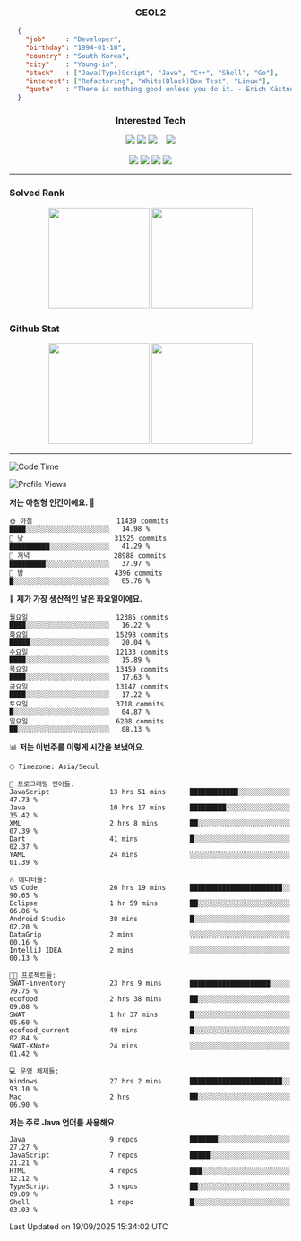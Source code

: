 <div align="center">

  ### GEOL2
</div>

```json
  {
    "job"     : "Developer",
    "birthday": "1994-01-18",
    "country" : "South Korea",
    "city"    : "Young-in",
    "stack"   : ["Java(Type)Script", "Java", "C++", "Shell", "Go"],
    "interest": ["Refactoring", "White(Black)Box Test", "Linux"], 
    "quote"   : "There is nothing good unless you do it. - Erich Kästner"
  }
  ```
  
<div align="center">
  
  ### Interested Tech
  
  <!-- <img src="https://img.shields.io/badge/Laravel-F05340?style=flat-square&logo=Laravel&logoColor=white"> -->
  <img src="https://img.shields.io/badge/SpringBoot-6DB33F?style=flat-square&logo=SpringBoot&logoColor=white">
  <!-- <img src="https://img.shields.io/badge/-NestJs-ea2845?style=flat-square&logo=nestjs&logoColor=white"> -->
  <!-- <img src="https://img.shields.io/badge/Express-000000?style=flat-square&logo=Express&logoColor=white"> -->
  <!-- <img src="https://img.shields.io/badge/Three.js-000000?style=flat-square&logo=Three.js&logoColor=white"> -->
  <img src="https://img.shields.io/badge/React-61DAFB?style=flat-square&logo=React&logoColor=black">
  <!-- <img src="https://img.shields.io/badge/next.js-000000?style=flat-square&logo=nextdotjs&logoColor=white"> -->
  <img src="https://img.shields.io/badge/OpenAI-%23412991?style=flat-square&logo=openai&logoColor=white">
  &nbsp;&nbsp;
  <!-- <br><br> -->
  
  <img src="https://img.shields.io/badge/junit-%23E33332?style=flat-square&logo=junit5&logoColor=white">
  <!-- <img src="https://img.shields.io/badge/Jest-323330?style=flat-square&logo=Jest&logoColor=white"> -->
  <br><br>
  
  <img src="https://img.shields.io/badge/Java-ED8B00?style=flat-square&logo=openjdk&logoColor=white">
  <img src="https://img.shields.io/badge/JavaScript-F7DF1E?style=flat-square&logo=JavaScript&logoColor=black">
  <img src="https://img.shields.io/badge/TypeScript-007acc?style=flat-square&logo=TypeScript&logoColor=black">
  <img src="https://img.shields.io/badge/Go-00ADD8?logo=Go&logoColor=white&style=flat-square">
  <!-- <img src="https://img.shields.io/badge/MySQL-4479A1?style=flat-square&logo=mysql&logoColor=white"><br> -->

</div>

------------

  ### Solved Rank
  
  <div align="center">
    <img height="180em" src="https://mazassumnida.wtf/api/v2/generate_badge?boj=geol2">
    <img height="180em" src="https://leetcard.jacoblin.cool/Geol2?theme=light&font=Gugi&border=0&radius=20">
  </div>
  
  ### Github Stat 
  <div align="center">
    <img height="180em" src="https://github-readme-stats-omega-five-90.vercel.app/api/?username=geol2&show_icons=true&theme=dark">
    <img height="180em" src="https://github-readme-stats-omega-five-90.vercel.app/api/top-langs/?username=geol2&show_icons=true&hide=cmake,EJS,css,scss,html,VUE&layout=compact&theme=dark&exclude_repo=raspi-web&count_private=true&langs_count=10">
  </div>
  
------------

  <!--START_SECTION:waka-->
![Code Time](http://img.shields.io/badge/Code%20Time-4%2C422%20hrs%2055%20mins-blue)

![Profile Views](http://img.shields.io/badge/Profile%20Views-4-blue)

**저는 아침형 인간이에요. 🐤** 

```text
🌞 아침                     11439 commits       ████░░░░░░░░░░░░░░░░░░░░░   14.98 % 
🌆 낮　                     31525 commits       ██████████░░░░░░░░░░░░░░░   41.29 % 
🌃 저녁                     28988 commits       █████████░░░░░░░░░░░░░░░░   37.97 % 
🌙 밤　                     4396 commits        █░░░░░░░░░░░░░░░░░░░░░░░░   05.76 % 
```
📅 **제가 가장 생산적인 날은 화요일이에요.** 

```text
월요일                      12385 commits       ████░░░░░░░░░░░░░░░░░░░░░   16.22 % 
화요일                      15298 commits       █████░░░░░░░░░░░░░░░░░░░░   20.04 % 
수요일                      12133 commits       ████░░░░░░░░░░░░░░░░░░░░░   15.89 % 
목요일                      13459 commits       ████░░░░░░░░░░░░░░░░░░░░░   17.63 % 
금요일                      13147 commits       ████░░░░░░░░░░░░░░░░░░░░░   17.22 % 
토요일                      3718 commits        █░░░░░░░░░░░░░░░░░░░░░░░░   04.87 % 
일요일                      6208 commits        ██░░░░░░░░░░░░░░░░░░░░░░░   08.13 % 
```


📊 **저는 이번주를 이렇게 시간을 보냈어요.** 

```text
🕑︎ Timezone: Asia/Seoul

💬 프로그래밍 언어들: 
JavaScript               13 hrs 51 mins      ████████████░░░░░░░░░░░░░   47.73 % 
Java                     10 hrs 17 mins      █████████░░░░░░░░░░░░░░░░   35.42 % 
XML                      2 hrs 8 mins        ██░░░░░░░░░░░░░░░░░░░░░░░   07.39 % 
Dart                     41 mins             █░░░░░░░░░░░░░░░░░░░░░░░░   02.37 % 
YAML                     24 mins             ░░░░░░░░░░░░░░░░░░░░░░░░░   01.39 % 

🔥 에디터들: 
VS Code                  26 hrs 19 mins      ███████████████████████░░   90.65 % 
Eclipse                  1 hr 59 mins        ██░░░░░░░░░░░░░░░░░░░░░░░   06.86 % 
Android Studio           38 mins             █░░░░░░░░░░░░░░░░░░░░░░░░   02.20 % 
DataGrip                 2 mins              ░░░░░░░░░░░░░░░░░░░░░░░░░   00.16 % 
IntelliJ IDEA            2 mins              ░░░░░░░░░░░░░░░░░░░░░░░░░   00.13 % 

🐱‍💻 프로젝트들: 
SWAT-inventory           23 hrs 9 mins       ████████████████████░░░░░   79.75 % 
ecofood                  2 hrs 38 mins       ██░░░░░░░░░░░░░░░░░░░░░░░   09.08 % 
SWAT                     1 hr 37 mins        █░░░░░░░░░░░░░░░░░░░░░░░░   05.60 % 
ecofood_current          49 mins             █░░░░░░░░░░░░░░░░░░░░░░░░   02.84 % 
SWAT-XNote               24 mins             ░░░░░░░░░░░░░░░░░░░░░░░░░   01.42 % 

💻 운영 체제들: 
Windows                  27 hrs 2 mins       ███████████████████████░░   93.10 % 
Mac                      2 hrs               ██░░░░░░░░░░░░░░░░░░░░░░░   06.90 % 
```

**저는 주로 Java 언어를 사용해요.** 

```text
Java                     9 repos             ███████░░░░░░░░░░░░░░░░░░   27.27 % 
JavaScript               7 repos             █████░░░░░░░░░░░░░░░░░░░░   21.21 % 
HTML                     4 repos             ███░░░░░░░░░░░░░░░░░░░░░░   12.12 % 
TypeScript               3 repos             ██░░░░░░░░░░░░░░░░░░░░░░░   09.09 % 
Shell                    1 repo              █░░░░░░░░░░░░░░░░░░░░░░░░   03.03 % 
```




 Last Updated on 19/09/2025 15:34:02 UTC
<!--END_SECTION:waka-->

<div align="center">
  
  <!-- [![Hits](https://hits.seeyoufarm.com/api/count/incr/badge.svg?url=https%3A%2F%2Fgithub.com%2Fgeol2&count_bg=%2379C83D&title_bg=%23555555&icon=myspace.svg&icon_color=%23E7E7E7&title=hits&edge_flat=false)](https://hits.seeyoufarm.com) -->
  
</div>

<!--
**Geol2/Geol2** is a ✨ _special_ ✨ repository because its `README.md` (this file) appears on your GitHub profile.

Here are some ideas to get you started:
- 🔭 I’m currently working on ...
- 🌱 I’m currently learning ...
- 👯 I’m looking to collaborate on ...
- 🤔 I’m looking for help with ...
- 💬 Ask me about ...
- 📫 How to reach me: ...
- 😄 Pronouns: ...
- ⚡ Fun fact: ...
-->
